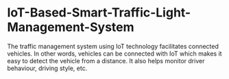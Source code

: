 # IoT-Based-Smart-Traffic-Light-Management-System
The traffic management system using IoT technology facilitates connected vehicles. In other words, vehicles can be connected with IoT which makes it easy to detect the vehicle from a distance. It also helps monitor driver behaviour, driving style, etc.
